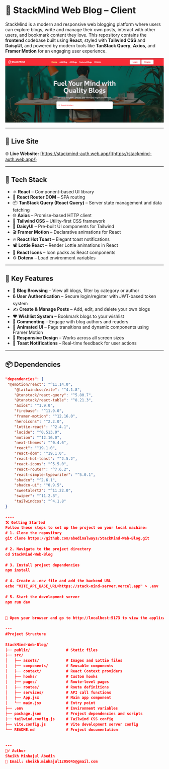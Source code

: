 # 🧠 StackMind Web Blog – Client

StackMind is a modern and responsive web blogging platform where users can explore blogs, write and manage their own posts, interact with other users, and bookmark content they love. This repository contains the **frontend** codebase built using **React**, styled with **Tailwind CSS** and **DaisyUI**, and powered by modern tools like **TanStack Query**, **Axios**, and **Framer Motion** for an engaging user experience.

<p align="center">
  <img src="https://github.com/abedinalways/StackMind-Client/blob/main/stackMind_app.png" alt="StackMind Screenshot" />
</p>

---

## 🔗 Live Site

🌐 **Live Website:** [https://stackmind-auth.web.app/](https://stackmind-auth.web.app/)

---

## 🧰 Tech Stack

- ⚛️ **React** – Component-based UI library
- 🔁 **React Router DOM** – SPA routing
- 📦 **TanStack Query (React Query)** – Server state management and data fetching
- 🌐 **Axios** – Promise-based HTTP client
- 💨 **Tailwind CSS** – Utility-first CSS framework
- 🎨 **DaisyUI** – Pre-built UI components for Tailwind
- 🎬 **Framer Motion** – Declarative animations for React
- 🔥 **React Hot Toast** – Elegant toast notifications
- 📽️ **Lottie React** – Render Lottie animations in React
- 🎨 **React Icons** – Icon packs as React components
- ⚙️ **Dotenv** – Load environment variables

---

## 🌟 Key Features

- 📰 **Blog Browsing** – View all blogs, filter by category or author
- 🔒 **User Authentication** – Secure login/register with JWT-based token system
- ✍️ **Create & Manage Posts** – Add, edit, and delete your own blogs
- ❤️ **Wishlist System** – Bookmark blogs to your wishlist
- 💬 **Commenting** – Engage with blog authors and readers
- 🌈 **Animated UI** – Page transitions and dynamic components using Framer Motion
- 📱 **Responsive Design** – Works across all screen sizes
- 🔔 **Toast Notifications** – Real-time feedback for user actions

---

## 📦 Dependencies

```json
"dependencies": {
 "@emotion/react": "^11.14.0",
    "@tailwindcss/vite": "^4.1.8",
    "@tanstack/react-query": "^5.80.7",
    "@tanstack/react-table": "^8.21.3",
    "axios": "^1.9.0",
    "firebase": "^11.9.0",
    "framer-motion": "^12.16.0",
    "heroicons": "^2.2.0",
    "lottie-react": "^2.4.1",
    "lucide": "^0.513.0",
    "motion": "^12.16.0",
    "next-themes": "^0.4.6",
    "react": "^19.1.0",
    "react-dom": "^19.1.0",
    "react-hot-toast": "^2.5.2",
    "react-icons": "^5.5.0",
    "react-router": "^7.6.2",
    "react-simple-typewriter": "^5.0.1",
    "shadcn": "^2.6.1",
    "shadcn-ui": "^0.9.5",
    "sweetalert2": "^11.22.0",
    "swiper": "^11.2.8",
    "tailwindcss": "^4.1.8"
}

----
🛠️ Getting Started
Follow these steps to set up the project on your local machine:
# 1. Clone the repository
git clone https://github.com/abedinalways/StackMind-Web-Blog.git

# 2. Navigate to the project directory
cd StackMind-Web-Blog

# 3. Install project dependencies
npm install

# 4. Create a .env file and add the backend URL
echo "VITE_API_BASE_URL=https://stack-mind-server.vercel.app" > .env

# 5. Start the development server
npm run dev


🔗 Open your browser and go to http://localhost:5173 to view the application.

---
#Project Structure

StackMind-Web-Blog/
├── public/                # Static files
├── src/
│   ├── assets/            # Images and Lottie files
│   ├── components/        # Reusable components
│   ├── context/           # React Context providers
│   ├── hooks/             # Custom hooks
│   ├── pages/             # Route-level pages
│   ├── routes/            # Route definitions
│   ├── services/          # API call functions
│   ├── App.jsx            # Main app component
│   └── main.jsx           # Entry point
├── .env                   # Environment variables
├── package.json           # Project dependencies and scripts
├── tailwind.config.js     # Tailwind CSS config
├── vite.config.js         # Vite development server config
└── README.md              # Project documentation


---
🙋‍♂️ Author
Sheikh Minhajul Abedin
📧 Email: sheikh.minhajul1205045@gmail.com



